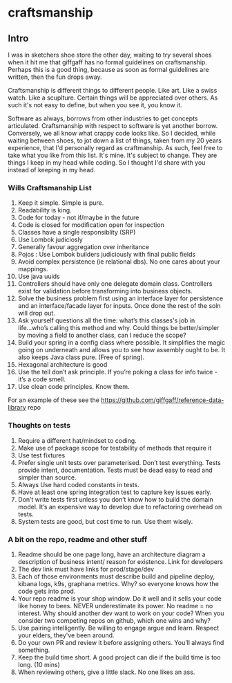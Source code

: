 # craftsmanship

## Intro
I was in sketchers shoe store the other day, waiting to try several shoes when it hit me that giffgaff has no formal guidelines on craftsmanship. Perhaps this is a good thing, because as soon as formal guidelines are written, then the fun drops away. 

Craftsmanship is different things to different people. Like art. Like a swiss watch. Like a scuplture. Certain things will be appreciated over others. As such it's not easy to define, but when you see it, you know it.

Software as always, borrows from other industries to get concepts articulated. Craftsmanship with respect to software is yet another borrow. Conversely, we all know what crappy code looks like. So I decided, while waiting between shoes, to jot down a list of things, taken from my 20 years experience, that I'd personally regard as craftmanship. As such, feel free to take what you like from this list. It's mine. It's subject to change. They are things I keep in my head while coding. So I thought I'd share with you instead of keeping in my head.


### Wills Craftsmanship List


1. Keep it simple. Simple is pure.
2. Readability is king.
3. Code for today - not if/maybe in the future
4. Code is closed for modification open for inspection
5. Classes have a single responsiblity (SRP)
6. Use Lombok judiciosly
7. Generally favour aggregation over inheritance
8. Pojos : Use Lombok builders judiciously with final public fields
9. Avoid complex persistence (ie relational dbs). No one cares about your mappings.
10. Use java uuids
11. Controllers should have only one delegate domain class. Controllers exist for validation before transforming into business objects.
12. Solve the business problem first using an interface layer for persistence and an interface/facade layer for inputs. Once done the rest of the soln will drop out.
13. Ask yourself questions all the time: what’s this classes's job in life...who’s calling this method and why. Could things be better/simpler by moving a field to another class, can I reduce the scope?
14. Build your spring in a config class where possible. It simplifies the magic going on underneath and allows you to see how assembly ought to be. It also keeps Java class pure. (Free of spring).
15. Hexagonal architecture is good
16. Use the tell don’t ask principle. If you’re poking a class for info twice - it’s a code smell.
17. Use clean code principles. Know them.

For an example of these see the https://github.com/giffgaff/reference-data-library repo

### Thoughts on tests

1. Require a different hat/mindset to coding.
2. Make use of package scope for testability of methods that require it
3. Use test fixtures
4. Prefer single unit tests over parameterised. Don’t test everything. Tests provide intent, documentation. Tests must be dead easy to read and simpler than source.
5. Always Use hard coded constants in tests.
6. Have at least one spring integration test to capture key issues early.
7. Don’t write tests first unless you don’t know how to build the domain model. It’s an expensive way to develop due to refactoring overhead on tests.
8. System tests are good, but cost time to run. Use them wisely. 

### A bit on the repo, readme and other stuff

1. Readme should be one page long, have an architecture diagram a description of business intent/ reason for existence. Link for developers
1. The dev link must have links for prod/stage/dev
1. Each of those environments must describe build and pipeline deploy, kibana logs, k9s, graphana metrics. Why? so everyone knows how the code gets into prod.
1. Your repo readme is your shop window. Do it well and it sells your code like honey to bees. NEVER underestimate its power. No readme = no interest. Why should another dev want to work on your code? When you consider two competing repos on github, which one wins and why?
1. Use pairing intelligently. Be willing to engage argue and learn. Respect your elders, they've been around.
1. Do your own PR and review it before assigning others. You’ll always find something.
2. Keep the build time short. A good project can die if the build time is too long. (10 mins)
3. When reviewing others, give a little slack. No one likes an ass.


